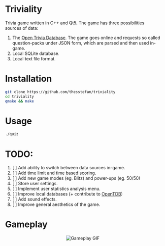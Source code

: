# Triviality 

Trivia game written in C++ and Qt5. The game has three possibilities sources of data:

1. The [Open Trivia Database](https://opentdb.com). The game goes online and requests
so called question-packs under JSON form, which are parsed and then used in-game.
2. Local SQLite database.
3. Local text file format. 

# Installation
```bash
git clone https://github.com/thesstefan/triviality
cd triviality
qmake && make
```

# Usage
```bash
./quiz
```
# TODO:

1. [ ] Add ability to switch between data sources in-game.
2. [ ] Add time limit and time based scoring. 
3. [ ] Add new game modes (eg. Blitz) and power-ups (eg. 50/50)
4. [ ] Store user settings.
5. [ ] Implement user statistics analysis menu.
6. [ ] Improve local databases (+ contribute to [OpenTDB](https://opentdb.com)) 
7. [ ] Add sound effects.
8. [ ] Improve general aesthetics of the game.

# Gameplay
<p align="center">
  <img src="https://github.com/thesstefan/triviality/blob/readme/extra/gameplay.gif" alt="Gameplay GIF"/>
</p>
